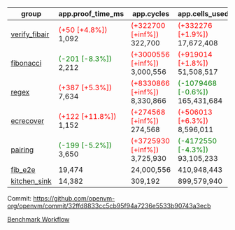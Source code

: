 | group | app.proof_time_ms | app.cycles | app.cells_used | leaf.proof_time_ms | leaf.cycles | leaf.cells_used |
| -- | -- | -- | -- | -- | -- | -- |
| [verify_fibair](https://github.com/openvm-org/openvm/blob/benchmark-results/benchmarks-pr/1567/verify_fibair-32ffd8833cc5cb95f94a7236e5533b90743a3ecb.md) |<span style='color: red'>(+50 [+4.8%])</span> 1,092 | <span style='color: red'>(+322700 [+inf%])</span> 322,700 | <span style='color: red'>(+332276 [+1.9%])</span> 17,672,408 |- | - | - |
| [fibonacci](https://github.com/openvm-org/openvm/blob/benchmark-results/benchmarks-pr/1567/fibonacci-32ffd8833cc5cb95f94a7236e5533b90743a3ecb.md) |<span style='color: green'>(-201 [-8.3%])</span> 2,212 | <span style='color: red'>(+3000556 [+inf%])</span> 3,000,556 | <span style='color: red'>(+919014 [+1.8%])</span> 51,508,517 |<span style='color: red'>(+13 [+0.4%])</span> 3,121 | <span style='color: red'>(+1247984 [+inf%])</span> 1,247,984 | <span style='color: red'>(+989894 [+1.4%])</span> 70,824,572 |
| [regex](https://github.com/openvm-org/openvm/blob/benchmark-results/benchmarks-pr/1567/regex-32ffd8833cc5cb95f94a7236e5533b90743a3ecb.md) |<span style='color: red'>(+387 [+5.3%])</span> 7,634 | <span style='color: red'>(+8330866 [+inf%])</span> 8,330,866 | <span style='color: green'>(-1079468 [-0.6%])</span> 165,431,684 |<span style='color: green'>(-3145 [-25.0%])</span> 9,420 | <span style='color: red'>(+3326707 [+inf%])</span> 3,326,707 | <span style='color: green'>(-69451248 [-22.9%])</span> 234,204,778 |
| [ecrecover](https://github.com/openvm-org/openvm/blob/benchmark-results/benchmarks-pr/1567/ecrecover-32ffd8833cc5cb95f94a7236e5533b90743a3ecb.md) |<span style='color: red'>(+122 [+11.8%])</span> 1,152 | <span style='color: red'>(+274568 [+inf%])</span> 274,568 | <span style='color: red'>(+506013 [+6.3%])</span> 8,596,011 |<span style='color: green'>(-742 [-7.1%])</span> 9,762 | <span style='color: red'>(+2934888 [+inf%])</span> 2,934,888 | <span style='color: red'>(+1572864 [+0.6%])</span> 246,667,216 |
| [pairing](https://github.com/openvm-org/openvm/blob/benchmark-results/benchmarks-pr/1567/pairing-32ffd8833cc5cb95f94a7236e5533b90743a3ecb.md) |<span style='color: green'>(-199 [-5.2%])</span> 3,650 | <span style='color: red'>(+3725930 [+inf%])</span> 3,725,930 | <span style='color: green'>(-4172550 [-4.3%])</span> 93,105,233 |<span style='color: green'>(-3198 [-41.6%])</span> 4,498 | <span style='color: red'>(+2010517 [+inf%])</span> 2,010,517 | <span style='color: green'>(-65127807 [-31.7%])</span> 140,397,527 |
| [fib_e2e](https://github.com/openvm-org/openvm/blob/benchmark-results/benchmarks-pr/1567/fib_e2e-32ffd8833cc5cb95f94a7236e5533b90743a3ecb.md) | 19,474 |  24,000,556 |  410,948,443 | 16,810 |  7,462,708 |  435,776,860 |
| [kitchen_sink](https://github.com/openvm-org/openvm/blob/benchmark-results/benchmarks-pr/1567/kitchen_sink-32ffd8833cc5cb95f94a7236e5533b90743a3ecb.md) | 14,382 |  309,192 |  899,579,940 | 22,436 |  7,952,576 |  748,995,234 |


Commit: https://github.com/openvm-org/openvm/commit/32ffd8833cc5cb95f94a7236e5533b90743a3ecb

[Benchmark Workflow](https://github.com/openvm-org/openvm/actions/runs/16509019305)
